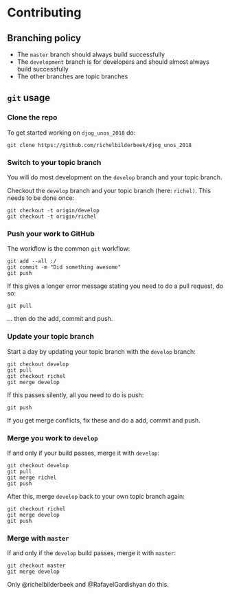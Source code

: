 # Contributing

## Branching policy

 * The `master` branch should always build successfully
 * The `development` branch is for developers and should almost always build successfully
 * The other branches are topic branches

## `git` usage

### Clone the repo

To get started working on `djog_unos_2018` do:

```
git clone https://github.com/richelbilderbeek/djog_unos_2018
```

### Switch to your topic branch

You will do most development on the `develop` branch and your topic branch.

Checkout the `develop` branch and your topic branch (here: `richel)`. 
This needs to be done once:

```
git checkout -t origin/develop
git checkout -t origin/richel
```

### Push your work to GitHub
 
The workflow is the common `git` workflow:

```
git add --all :/
git commit -m "Did something awesome"
git push
```

If this gives a longer error message stating you need to do a pull request, do so:

```
git pull
```

... then do the add, commit and push.


### Update your topic branch

Start a day by updating your topic branch with the `develop` branch:

```
git checkout develop
git pull
git checkout richel
git merge develop
```
If this passes silently, all you need to do is push:

```
git push
```

If you get merge conflicts, fix these and do a add, commit and push.

### Merge you work to `develop`

If and only if your build passes, merge it with `develop`:

```
git checkout develop
git pull
git merge richel
git push
```

After this, merge `develop` back to your own topic branch again:

```
git checkout richel
git merge develop
git push
```

### Merge with `master`

If and only if the `develop` build passes, merge it with `master`:

```
git checkout master
git merge develop
```

Only @richelbilderbeek and @RafayelGardishyan do this.

